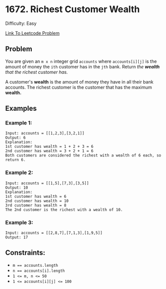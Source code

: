 # 1672. Richest Customer Wealth
Difficulty: Easy

[Link To Leetcode Problem](https://leetcode.com/problems/richest-customer-wealth/)

## Problem
You are given an `m x n` integer grid `accounts` where `accounts[i][j]` is the amount of money the `i​​​​​​​​​​​th​​​`​ customer has in the `j​​​​​​​​​​​th​​​`​ bank. Return *the **wealth** that the richest customer has.*

A customer's **wealth** is the amount of money they have in all their bank accounts. The richest customer is the customer that has the maximum **wealth.**

## Examples
### Example 1:
```
Input: accounts = [[1,2,3],[3,2,1]]
Output: 6
Explanation:
1st customer has wealth = 1 + 2 + 3 = 6
2nd customer has wealth = 3 + 2 + 1 = 6
Both customers are considered the richest with a wealth of 6 each, so return 6.
```
### Example 2:
```
Input: accounts = [[1,5],[7,3],[3,5]]
Output: 10
Explanation: 
1st customer has wealth = 6
2nd customer has wealth = 10 
3rd customer has wealth = 8
The 2nd customer is the richest with a wealth of 10.
```
### Example 3:
```
Input: accounts = [[2,8,7],[7,1,3],[1,9,5]]
Output: 17
```

## Constraints:
- `m == accounts.length`
- `n == accounts[i].length`
- `1 <= m, n <= 50`
- `1 <= accounts[i][j] <= 100`